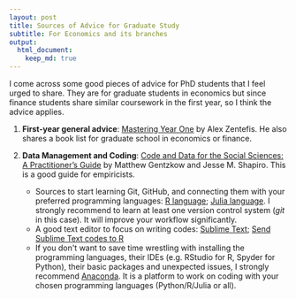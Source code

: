 ```yaml
---
layout: post
title: Sources of Advice for Graduate Study
subtitle: For Economics and its branches
output:
  html_document:
    keep_md: true
---
```


  I come across some good pieces of advice for PhD students that I feel urged to share. They are for graduate students in economics but since finance students share similar coursework in the first year, so I think the advice applies.

1. **First-year general advice**: [Mastering Year One](https://static1.squarespace.com/static/5adc9e5325bf0289a67f02b4/t/5adcb2f9758d46f994d0e795/1524413186131/MY1.pdf) by Alex Zentefis. He also shares a book list for graduate school in economics or finance.

2. **Data Management and Coding**: [Code and Data for the Social Sciences: A Practitioner’s Guide](https://web.stanford.edu/~gentzkow/research/CodeAndData.pdf) by Matthew Gentzkow and Jesse M. Shapiro. This is a good guide for empiricists.
    * Sources to start learning Git, GitHub, and connecting them with your preferred programming languages: [R language](https://happygitwithr.com); [Julia language](https://lectures.quantecon.org/jl/more_julia/version_control.html). I strongly recommend to learn at least one version control system (_git_ in this case). It will improve your workflow significantly. 
    * A good text editor to focus on writing codes: [Sublime Text](https://lectures.quantecon.org/jl/more_julia/version_control.html); [Send Sublime Text codes to R](https://www.r-bloggers.com/sublime-text-3-an-alternative-to-rstudio/)
    * If you don't want to save time wrestling with installing the programming languages, their IDEs (e.g. RStudio for R, Spyder for Python), their basic packages and unexpected issues, I strongly recommend [Anaconda](https://www.anaconda.com). It is a platform to work on coding with your chosen programming languages (Python/R/Julia or all).
    
